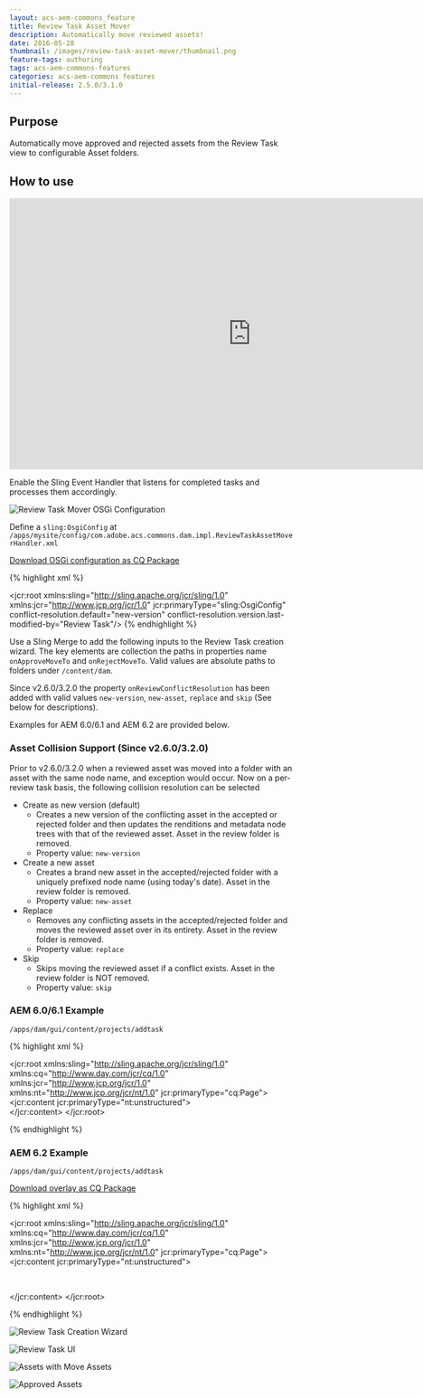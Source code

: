 ```yaml
---
layout: acs-aem-commons_feature
title: Review Task Asset Mover
description: Automatically move reviewed assets!
date: 2016-05-28
thumbnail: /images/review-task-asset-mover/thumbnail.png
feature-tags: authoring
tags: acs-aem-commons-features
categories: acs-aem-commons features
initial-release: 2.5.0/3.1.0
---
```


## Purpose

Automatically move approved and rejected assets from the Review Task view to configurable Asset folders.

## How to use

<iframe width="853" height="480" src="https://www.youtube.com/embed/xtGPc84ju2o" frameborder="0" allowfullscreen></iframe>


Enable the Sling Event Handler that listens for completed tasks and processes them accordingly.

![Review Task Mover OSGi Configuration](/acs-aem-commons/images/review-task-asset-mover/osgi-config.png)



Define a `sling:OsgiConfig` at `/apps/mysite/config/com.adobe.acs.commons.dam.impl.ReviewTaskAssetMoverHandler.xml`

[Download OSGi configuration as CQ Package](/assets/acs-aem-commons/store/acs-aem-common-review-task-osgi-config-2.0.0.zip)

{% highlight xml %}
<?xml version="1.0" encoding="UTF-8"?>
<jcr:root xmlns:sling="http://sling.apache.org/jcr/sling/1.0" xmlns:jcr="http://www.jcp.org/jcr/1.0"
    jcr:primaryType="sling:OsgiConfig"
    conflict-resolution.default="new-version"
    conflict-resolution.version.last-modified-by="Review Task"/>
{% endhighlight %}


Use a Sling Merge to add the following inputs to the Review Task creation wizard. The key elements are collection the paths in properties name `onApproveMoveTo` and `onRejectMoveTo`. Valid values are absolute paths to folders under `/content/dam`.

Since v2.6.0/3.2.0 the property `onReviewConflictResolution` has been added with valid values `new-version`, `new-asset`, `replace` and `skip` (See below for descriptions).

Examples for AEM 6.0/6.1 and AEM 6.2 are provided below.

### Asset Collision Support (Since v2.6.0/3.2.0)

Prior to v2.6.0/3.2.0 when a reviewed asset was moved into a folder with an asset with the same node name, and exception would occur. Now on a per-review task basis, the following collision resolution can be selected

* Create as new version (default)
  * Creates a new version of the conflicting asset in the accepted or rejected folder and then updates the renditions and metadata node trees with that of the reviewed asset. Asset in the review folder is removed.
  * Property value: `new-version`
* Create a new asset
  * Creates a brand new asset in the accepted/rejected folder with a uniquely prefixed node name (using today's date). Asset in the review folder is removed.
  * Property value: `new-asset`
* Replace
  * Removes any conflicting assets in the accepted/rejected folder and moves the reviewed asset over in its entirety. Asset in the review folder is removed.
  * Property value: `replace`
* Skip
  * Skips moving the reviewed asset if a conflict exists. Asset in the review folder is NOT removed.
  * Property value: `skip`

### AEM 6.0/6.1 Example

`/apps/dam/gui/content/projects/addtask`

{% highlight xml %}
<?xml version="1.0" encoding="UTF-8"?>
<jcr:root xmlns:sling="http://sling.apache.org/jcr/sling/1.0" xmlns:cq="http://www.day.com/jcr/cq/1.0" xmlns:jcr="http://www.jcp.org/jcr/1.0" xmlns:nt="http://www.jcp.org/jcr/nt/1.0"
    jcr:primaryType="cq:Page">
    <jcr:content
        jcr:primaryType="nt:unstructured">
        <content jcr:primaryType="nt:unstructured">
            <items jcr:primaryType="nt:unstructured">
                <createwizard jcr:primaryType="nt:unstructured">
                    <items jcr:primaryType="nt:unstructured">
                        <step1 jcr:primaryType="nt:unstructured">
                            <items jcr:primaryType="nt:unstructured">
                                <properties jcr:primaryType="nt:unstructured">
                                    <items jcr:primaryType="nt:unstructured">
                                        <on-approve
                                            jcr:primaryType="nt:unstructured"
                                            sling:resourceType="granite/ui/components/foundation/form/pathbrowser"
                                            fieldLabel="On Approve Move To"
                                            name="onApproveMoveTo"
                                            predicate="folder"
                                            rootPath="/content/dam"/>
                                        <on-reject
                                            jcr:primaryType="nt:unstructured"
                                            sling:resourceType="granite/ui/components/foundation/form/pathbrowser"
                                            fieldLabel="On Reject Move To"
                                            name="onRejectMoveTo"
                                            predicate="folder"
                                            rootPath="/content/dam"/>
                                            <on-review-conflict-resolution
                                                jcr:primaryType="nt:unstructured"
                                                sling:resourceType="granite/ui/components/foundation/form/select"
                                                fieldLabel="Review Conflict Resolution"
                                                name="onReviewConflictResolution">
                                                <items jcr:primaryType="nt:unstructured">
                                                    <new-version
                                                        jcr:primaryType="nt:unstructured"
                                                        text="Add as new version"
                                                        value="new-version"/>
                                                    <new-asset
                                                        jcr:primaryType="nt:unstructured"
                                                        text="Add as new asset"
                                                        value="new-asset"/>
                                                    <overwrite
                                                        jcr:primaryType="nt:unstructured"
                                                        text="Replace"
                                                        value="replace"/>
                                                    <skip
                                                        jcr:primaryType="nt:unstructured"
                                                        text="Skip"
                                                        value="skip"/>
                                                </items>
                                            </on-review-conflict-resolution>                                            
                                    </items>
                                </properties>
                            </items>
                        </step1>
                    </items>
                </createwizard>
            </items>
        </content>
    </jcr:content>
</jcr:root>

{% endhighlight %}


### AEM 6.2 Example

`/apps/dam/gui/content/projects/addtask`

[Download overlay as CQ Package](/assets/acs-aem-commons/store/acs-aem-common-review-task-overlay-2.0.1-AEM62.zip)

{% highlight xml %}
<?xml version="1.0" encoding="UTF-8"?>
<jcr:root xmlns:sling="http://sling.apache.org/jcr/sling/1.0" xmlns:cq="http://www.day.com/jcr/cq/1.0" xmlns:jcr="http://www.jcp.org/jcr/1.0" xmlns:nt="http://www.jcp.org/jcr/nt/1.0"
    jcr:primaryType="cq:Page">
    <jcr:content jcr:primaryType="nt:unstructured">
        <body jcr:primaryType="nt:unstructured">
            <items jcr:primaryType="nt:unstructured">
                <form jcr:primaryType="nt:unstructured">
                    <items jcr:primaryType="nt:unstructured">
                        <wizard jcr:primaryType="nt:unstructured">
                            <items jcr:primaryType="nt:unstructured">
                                <tabs jcr:primaryType="nt:unstructured">
                                    <items jcr:primaryType="nt:unstructured">
                                        <basic jcr:primaryType="nt:unstructured">
                                            <items jcr:primaryType="nt:unstructured">
                                                <singlecontainer jcr:primaryType="nt:unstructured">
                                                    <items jcr:primaryType="nt:unstructured">
                                                        <on-approve
                                                            jcr:primaryType="nt:unstructured"
                                                            fieldLabel="On Approve Move To"
                                                            sling:resourceType="granite/ui/components/foundation/form/pathbrowser"
                                                            name="onApproveMoveTo"
                                                            predicate="folder"
                                                            rootPath="/content/dam"/>
                                                        <on-reject
                                                            jcr:primaryType="nt:unstructured"
                                                            fieldLabel="On Reject Move To"
                                                            sling:resourceType="granite/ui/components/foundation/form/pathbrowser"
                                                            name="onRejectMoveTo"
                                                            predicate="folder"
                                                            rootPath="/content/dam"/>
                                                        <on-review-conflict-resolution
                                                            jcr:primaryType="nt:unstructured"
                                                            sling:resourceType="granite/ui/components/foundation/form/select"
                                                            fieldLabel="Review Conflict Resolution"
                                                            name="onReviewConflictResolution">
                                                            <items jcr:primaryType="nt:unstructured">
                                                                <new-version
                                                                    jcr:primaryType="nt:unstructured"
                                                                    text="Add as new version"
                                                                    value="new-version"/>
                                                                <new-asset
                                                                    jcr:primaryType="nt:unstructured"
                                                                    text="Add as new asset"
                                                                    value="new-asset"/>
                                                                <overwrite
                                                                    jcr:primaryType="nt:unstructured"
                                                                    text="Replace"
                                                                    value="replace"/>
                                                                <skip
                                                                    jcr:primaryType="nt:unstructured"
                                                                    text="Skip"
                                                                    value="skip"/>
                                                            </items>
                                                        </on-review-conflict-resolution>   
                                                    </items>
                                                </singlecontainer>
                                            </items>
                                        </basic>
                                    </items>
                                </tabs>
                            </items>
                        </wizard>
                    </items>
                </form>
            </items>
        </body>
    </jcr:content>
</jcr:root>

{% endhighlight %}

![Review Task Creation Wizard](/acs-aem-commons/images/review-task-asset-mover/image-1.png)

![Review Task UI](/acs-aem-commons/images/review-task-asset-mover/image-2.png)

![Assets with Move Assets](/acs-aem-commons/images/review-task-asset-mover/image-3.png)

![Approved Assets](/acs-aem-commons/images/review-task-asset-mover/image-4.png)
